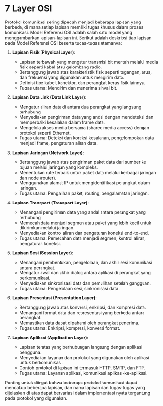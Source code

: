 # 7 Layer OSI
Protokol komunikasi sering dipecah menjadi beberapa lapisan yang berbeda, di mana setiap lapisan memiliki tugas khusus dalam proses komunikasi. Model Referensi OSI adalah salah satu model yang menggambarkan lapisan-lapisan ini. Berikut adalah deskripsi tiap lapisan pada Model Referensi OSI beserta tugas-tugas utamanya:

1. **Lapisan Fisik (Physical Layer)**:
   - Lapisan terbawah yang mengatur transmisi bit mentah melalui media fisik seperti kabel atau gelombang radio.
   - Bertanggung jawab atas karakteristik fisik seperti tegangan, arus, dan frekuensi yang digunakan untuk mengirim data.
   - Definisi tipe kabel, konektor, dan perangkat keras fisik lainnya.
   - Tugas utama: Mengirim dan menerima sinyal bit.

2. **Lapisan Data Link (Data Link Layer)**:
   - Mengatur aliran data di antara dua perangkat yang langsung terhubung.
   - Menyediakan pengiriman data yang andal dengan mendeteksi dan memperbaiki kesalahan dalam frame data.
   - Mengelola akses media bersama (shared media access) dengan protokol seperti Ethernet.
   - Tugas utama: Deteksi dan koreksi kesalahan, pengelompokan data menjadi frame, pengaturan aliran data.

3. **Lapisan Jaringan (Network Layer)**:
   - Bertanggung jawab atas pengiriman paket data dari sumber ke tujuan melalui jaringan yang kompleks.
   - Menentukan rute terbaik untuk paket data melalui berbagai jaringan dan node (router).
   - Menggunakan alamat IP untuk mengidentifikasi perangkat dalam jaringan.
   - Tugas utama: Pengalihan paket, routing, pengalamatan jaringan.

4. **Lapisan Transport (Transport Layer)**:
   - Menangani pengiriman data yang andal antara perangkat yang terhubung.
   - Memecah data menjadi segmen atau paket yang lebih kecil untuk dikirimkan melalui jaringan.
   - Menyediakan kontrol aliran dan pengaturan koneksi end-to-end.
   - Tugas utama: Pemecahan data menjadi segmen, kontrol aliran, pengaturan koneksi.

5. **Lapisan Sesi (Session Layer)**:
   - Menangani pembentukan, pengelolaan, dan akhir sesi komunikasi antara perangkat.
   - Mengatur awal dan akhir dialog antara aplikasi di perangkat yang berkomunikasi.
   - Menyediakan sinkronisasi data dan pemulihan setelah gangguan.
   - Tugas utama: Pengelolaan sesi, sinkronisasi data.

6. **Lapisan Presentasi (Presentation Layer)**:
   - Bertanggung jawab atas konversi, enkripsi, dan kompresi data.
   - Menangani format data dan representasi yang berbeda antara perangkat.
   - Memastikan data dapat dipahami oleh perangkat penerima.
   - Tugas utama: Enkripsi, kompresi, konversi format.

7. **Lapisan Aplikasi (Application Layer)**:
   - Lapisan teratas yang berhubungan langsung dengan aplikasi pengguna.
   - Menyediakan layanan dan protokol yang digunakan oleh aplikasi untuk berkomunikasi.
   - Contoh protokol di lapisan ini termasuk HTTP, SMTP, dan FTP.
   - Tugas utama: Layanan aplikasi, komunikasi aplikasi-ke-aplikasi.

Penting untuk diingat bahwa beberapa protokol komunikasi dapat mencakup beberapa lapisan, dan nama lapisan dan tugas-tugas yang dijelaskan di atas dapat bervariasi dalam implementasi nyata tergantung pada protokol yang digunakan.
